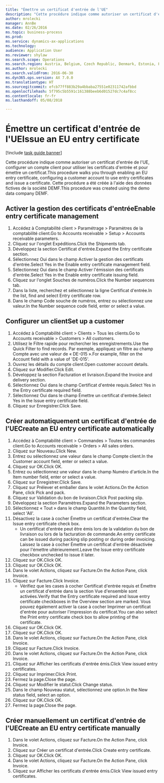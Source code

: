 ```yaml
--- 
title: "Émettre un certificat d'entrée de l'UE"
description: "Cette procédure indique comme autoriser un certificat d'entrée de l'UE, configurer un compte client pour utiliser les certificats d'entrée et pour émettre un certificat."
author: mrolecki
manager: AnnBe
ms.date: 02/26/2016
ms.topic: business-process
ms.prod: 
ms.service: dynamics-ax-applications
ms.technology: 
audience: Application User
ms.reviewer: shylaw
ms.search.scope: Operations
ms.search.region: Austria, Belgium, Czech Republic, Denmark, Estonia, Finland, France, Germany, Hungary, Ireland, Italy, Latvia, Lithuania, Netherlands, Poland, Spain, Sweden, United Kingdom
ms.author: mrolecki
ms.search.validFrom: 2016-06-30
ms.dyn365.ops.version: AX 7.0.0
ms.translationtype: HT
ms.sourcegitcommit: efcb77ff883b29a4bbaba27551e02311742afbbd
ms.openlocfilehash: 5f795c5b5591c161388beeb6d01527dc7c4af8cc
ms.contentlocale: fr-fr
ms.lasthandoff: 05/08/2018

---
```

# <a name="issue-an-eu-entry-certificate"></a><span data-ttu-id="5b36e-103">Émettre un certificat d'entrée de l'UE</span><span class="sxs-lookup"><span data-stu-id="5b36e-103">Issue an EU entry certificate</span></span>

[!include [task guide banner](../../includes/task-guide-banner.md)]

<span data-ttu-id="5b36e-104">Cette procédure indique comme autoriser un certificat d'entrée de l'UE, configurer un compte client pour utiliser les certificats d'entrée et pour émettre un certificat.</span><span class="sxs-lookup"><span data-stu-id="5b36e-104">This procedure walks you through enabling an EU entry certificate, configuring a customer account to use entry certificates and issue a certificate.</span></span> <span data-ttu-id="5b36e-105">Cette procédure a été créée à l'aide des données fictives de la société DEMF.</span><span class="sxs-lookup"><span data-stu-id="5b36e-105">This procedure was created using the demo data company DEMF.</span></span>


## <a name="enable-entry-certificate-management"></a><span data-ttu-id="5b36e-106">Activer la gestion des certificats d'entrée</span><span class="sxs-lookup"><span data-stu-id="5b36e-106">Enable entry certificate management</span></span>
1. <span data-ttu-id="5b36e-107">Accédez à Comptabilité client > Paramétrage > Paramètres de la comptabilité client.</span><span class="sxs-lookup"><span data-stu-id="5b36e-107">Go to Accounts receivable > Setup > Accounts receivable parameters.</span></span>
2. <span data-ttu-id="5b36e-108">Cliquez sur l'onglet Expéditions.</span><span class="sxs-lookup"><span data-stu-id="5b36e-108">Click the Shipments tab.</span></span>
3. <span data-ttu-id="5b36e-109">Développez la section Certificat d'entrée.</span><span class="sxs-lookup"><span data-stu-id="5b36e-109">Expand the Entry certificate section.</span></span>
4. <span data-ttu-id="5b36e-110">Sélectionnez Oui dans le champ Activer la gestion des certificats d'entrée.</span><span class="sxs-lookup"><span data-stu-id="5b36e-110">Select Yes in the Enable entry certificate management field.</span></span>
5. <span data-ttu-id="5b36e-111">Sélectionnez Oui dans le champ Activer l'émission des certificats d'entrée.</span><span class="sxs-lookup"><span data-stu-id="5b36e-111">Select Yes in the Enable entry certificate issuing field.</span></span>
6. <span data-ttu-id="5b36e-112">Cliquez sur l'onglet Souches de numéros.</span><span class="sxs-lookup"><span data-stu-id="5b36e-112">Click the Number sequences tab.</span></span>
7. <span data-ttu-id="5b36e-113">Dans la liste, recherchez et sélectionnez la ligne Certificat d'entrée.</span><span class="sxs-lookup"><span data-stu-id="5b36e-113">In the list, find and select Entry certificate row.</span></span>
8. <span data-ttu-id="5b36e-114">Dans le champ Code souche de numéros, entrez ou sélectionnez une valeur.</span><span class="sxs-lookup"><span data-stu-id="5b36e-114">In the Number sequence code field, enter or select a value.</span></span>

## <a name="set-up-a-customer"></a><span data-ttu-id="5b36e-115">Configurer un client</span><span class="sxs-lookup"><span data-stu-id="5b36e-115">Set up a customer</span></span>
1. <span data-ttu-id="5b36e-116">Accédez à Comptabilité client > Clients > Tous les clients.</span><span class="sxs-lookup"><span data-stu-id="5b36e-116">Go to Accounts receivable > Customers > All customers.</span></span>
2. <span data-ttu-id="5b36e-117">Utilisez le Filtre rapide pour rechercher les enregistrements.</span><span class="sxs-lookup"><span data-stu-id="5b36e-117">Use the Quick Filter to find records.</span></span> <span data-ttu-id="5b36e-118">Par exemple, appliquez un filtre au champ Compte avec une valeur de « DE-015 ».</span><span class="sxs-lookup"><span data-stu-id="5b36e-118">For example, filter on the Account field with a value of 'DE-015'.</span></span>
3. <span data-ttu-id="5b36e-119">Ouvrez les détails du compte client.</span><span class="sxs-lookup"><span data-stu-id="5b36e-119">Open customer account details.</span></span>
4. <span data-ttu-id="5b36e-120">Cliquez sur Modifier.</span><span class="sxs-lookup"><span data-stu-id="5b36e-120">Click Edit.</span></span>
5. <span data-ttu-id="5b36e-121">Développez la section Facturation et livraison.</span><span class="sxs-lookup"><span data-stu-id="5b36e-121">Expand the Invoice and delivery section.</span></span>
6. <span data-ttu-id="5b36e-122">Sélectionnez Oui dans le champ Certificat d'entrée requis.</span><span class="sxs-lookup"><span data-stu-id="5b36e-122">Select Yes in the Entry certificate required field.</span></span>
7. <span data-ttu-id="5b36e-123">Sélectionnez Oui dans le champ Émettre un certificat d'entrée.</span><span class="sxs-lookup"><span data-stu-id="5b36e-123">Select Yes in the Issue entry certificate field.</span></span>
8. <span data-ttu-id="5b36e-124">Cliquez sur Enregistrer.</span><span class="sxs-lookup"><span data-stu-id="5b36e-124">Click Save.</span></span>

## <a name="create-an-eu-entry-certificate-automatically"></a><span data-ttu-id="5b36e-125">Créer automatiquement un certificat d'entrée de l'UE</span><span class="sxs-lookup"><span data-stu-id="5b36e-125">Create an EU entry certificate automatically</span></span>
1. <span data-ttu-id="5b36e-126">Accédez à Comptabilité client > Commandes > Toutes les commandes client.</span><span class="sxs-lookup"><span data-stu-id="5b36e-126">Go to Accounts receivable > Orders > All sales orders.</span></span>
2. <span data-ttu-id="5b36e-127">Cliquez sur Nouveau.</span><span class="sxs-lookup"><span data-stu-id="5b36e-127">Click New.</span></span>
3. <span data-ttu-id="5b36e-128">Entrez ou sélectionnez une valeur dans le champ Compte client.</span><span class="sxs-lookup"><span data-stu-id="5b36e-128">In the Customer account field, enter or select a value.</span></span>
4. <span data-ttu-id="5b36e-129">Cliquez sur OK.</span><span class="sxs-lookup"><span data-stu-id="5b36e-129">Click OK.</span></span>
5. <span data-ttu-id="5b36e-130">Entrez ou sélectionnez une valeur dans le champ Numéro d'article.</span><span class="sxs-lookup"><span data-stu-id="5b36e-130">In the Item number field, enter or select a value.</span></span>
6. <span data-ttu-id="5b36e-131">Cliquez sur Enregistrer.</span><span class="sxs-lookup"><span data-stu-id="5b36e-131">Click Save.</span></span>
7. <span data-ttu-id="5b36e-132">Cliquez sur Prélever et emballer dans le volet Actions.</span><span class="sxs-lookup"><span data-stu-id="5b36e-132">On the Action Pane, click Pick and pack.</span></span>
8. <span data-ttu-id="5b36e-133">Cliquez sur Validation du bon de livraison.</span><span class="sxs-lookup"><span data-stu-id="5b36e-133">Click Post packing slip.</span></span>
9. <span data-ttu-id="5b36e-134">Développez la section Paramètres.</span><span class="sxs-lookup"><span data-stu-id="5b36e-134">Expand the Parameters section.</span></span>
10. <span data-ttu-id="5b36e-135">Sélectionnez « Tout » dans le champ Quantité.</span><span class="sxs-lookup"><span data-stu-id="5b36e-135">In the Quantity field, select 'All'.</span></span>
11. <span data-ttu-id="5b36e-136">Désactivez la case à cocher Émettre un certificat d'entrée.</span><span class="sxs-lookup"><span data-stu-id="5b36e-136">Clear the Issue entry certificate check box.</span></span>
    * <span data-ttu-id="5b36e-137">Un certificat d'entrée peut être émis lors de la validation du bon de livraison ou lors de la facturation de commande.</span><span class="sxs-lookup"><span data-stu-id="5b36e-137">An entry certificate can be issued during packing slip posting or during order invoicing.</span></span> <span data-ttu-id="5b36e-138">Laissez la case à cocher Émettre un certificat d'entrée désactivée pour l'émettre ultérieurement.</span><span class="sxs-lookup"><span data-stu-id="5b36e-138">Leave the Issue entry certificate checkbox unchecked to issue it later.</span></span>  
12. <span data-ttu-id="5b36e-139">Cliquez sur OK.</span><span class="sxs-lookup"><span data-stu-id="5b36e-139">Click OK.</span></span>
13. <span data-ttu-id="5b36e-140">Cliquez sur OK.</span><span class="sxs-lookup"><span data-stu-id="5b36e-140">Click OK.</span></span>
14. <span data-ttu-id="5b36e-141">Dans le volet Actions, cliquez sur Facture.</span><span class="sxs-lookup"><span data-stu-id="5b36e-141">On the Action Pane, click Invoice.</span></span>
15. <span data-ttu-id="5b36e-142">Cliquez sur Facture.</span><span class="sxs-lookup"><span data-stu-id="5b36e-142">Click Invoice.</span></span>
    * <span data-ttu-id="5b36e-143">Vérifiez que les cases à cocher Certificat d'entrée requis et Émettre un certificat d'entrée dans la section Vue d'ensemble sont activées.</span><span class="sxs-lookup"><span data-stu-id="5b36e-143">Verify that the Entry certificate required and Issue entry certificate checkboxes in the Overview section are marked.</span></span>  <span data-ttu-id="5b36e-144">Vous pouvez également activer la case à cocher Imprimer un certificat d'entrée pour autoriser l'impression du certificat.</span><span class="sxs-lookup"><span data-stu-id="5b36e-144">You can also select the Print entry certificate check box to allow printing of the certificate.</span></span>  
16. <span data-ttu-id="5b36e-145">Cliquez sur OK.</span><span class="sxs-lookup"><span data-stu-id="5b36e-145">Click OK.</span></span>
17. <span data-ttu-id="5b36e-146">Cliquez sur OK.</span><span class="sxs-lookup"><span data-stu-id="5b36e-146">Click OK.</span></span>
18. <span data-ttu-id="5b36e-147">Dans le volet Actions, cliquez sur Facture.</span><span class="sxs-lookup"><span data-stu-id="5b36e-147">On the Action Pane, click Invoice.</span></span>
19. <span data-ttu-id="5b36e-148">Cliquez sur Facture.</span><span class="sxs-lookup"><span data-stu-id="5b36e-148">Click Invoice.</span></span>
20. <span data-ttu-id="5b36e-149">Dans le volet Actions, cliquez sur Facture.</span><span class="sxs-lookup"><span data-stu-id="5b36e-149">On the Action Pane, click Invoice.</span></span>
21. <span data-ttu-id="5b36e-150">Cliquez sur Afficher les certificats d'entrée émis.</span><span class="sxs-lookup"><span data-stu-id="5b36e-150">Click View issued entry certificates.</span></span>
22. <span data-ttu-id="5b36e-151">Cliquez sur Imprimer.</span><span class="sxs-lookup"><span data-stu-id="5b36e-151">Click Print.</span></span>
23. <span data-ttu-id="5b36e-152">Fermez la page.</span><span class="sxs-lookup"><span data-stu-id="5b36e-152">Close the page.</span></span>
24. <span data-ttu-id="5b36e-153">Cliquez sur Modifier le statut.</span><span class="sxs-lookup"><span data-stu-id="5b36e-153">Click Change status.</span></span>
25. <span data-ttu-id="5b36e-154">Dans le champ Nouveau statut, sélectionnez une option.</span><span class="sxs-lookup"><span data-stu-id="5b36e-154">In the New status field, select an option.</span></span>
26. <span data-ttu-id="5b36e-155">Cliquez sur OK.</span><span class="sxs-lookup"><span data-stu-id="5b36e-155">Click OK.</span></span>
27. <span data-ttu-id="5b36e-156">Fermez la page.</span><span class="sxs-lookup"><span data-stu-id="5b36e-156">Close the page.</span></span>

## <a name="create-an-eu-entry-certificate-manually"></a><span data-ttu-id="5b36e-157">Créer manuellement un certificat d'entrée de l'UE</span><span class="sxs-lookup"><span data-stu-id="5b36e-157">Create an EU entry certificate manually</span></span>
1. <span data-ttu-id="5b36e-158">Dans le volet Actions, cliquez sur Facture.</span><span class="sxs-lookup"><span data-stu-id="5b36e-158">On the Action Pane, click Invoice.</span></span>
2. <span data-ttu-id="5b36e-159">Cliquez sur Créer un certificat d'entrée.</span><span class="sxs-lookup"><span data-stu-id="5b36e-159">Click Create entry certificate.</span></span>
3. <span data-ttu-id="5b36e-160">Cliquez sur OK.</span><span class="sxs-lookup"><span data-stu-id="5b36e-160">Click OK.</span></span>
4. <span data-ttu-id="5b36e-161">Dans le volet Actions, cliquez sur Facture.</span><span class="sxs-lookup"><span data-stu-id="5b36e-161">On the Action Pane, click Invoice.</span></span>
5. <span data-ttu-id="5b36e-162">Cliquez sur Afficher les certificats d'entrée émis.</span><span class="sxs-lookup"><span data-stu-id="5b36e-162">Click View issued entry certificates.</span></span>


